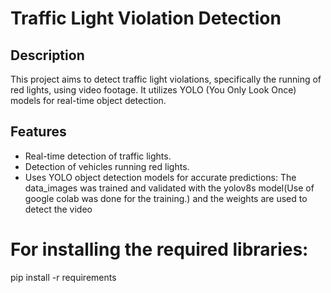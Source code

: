 # Traffic Light Violation Detection

## Description

This project aims to detect traffic light violations, specifically the running of red lights, using video footage. It utilizes YOLO (You Only Look Once) models for real-time object detection.

## Features

- Real-time detection of traffic lights.
- Detection of vehicles running red lights.
- Uses YOLO object detection models for accurate predictions: The data_images was trained and validated with the yolov8s model(Use of google colab was done for the training.) and the weights are used to detect the video

# For installing the required libraries:
 pip install -r requirements 

